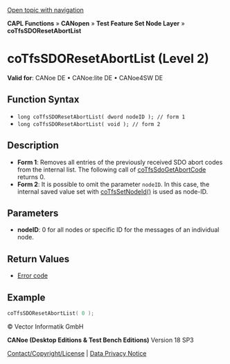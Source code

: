 [Open topic with navigation](../../../../../../CANoeDEFamily.htm#Topics/CAPLFunctions/CANopen/NodeLayerTFS/Functions/CAPLfunctionCoTfsSdoResetAbortList.md)

**CAPL Functions** » **CANopen** » **Test Feature Set Node Layer** » **coTfsSDOResetAbortList**

# coTfsSDOResetAbortList (Level 2)

**Valid for**: CANoe DE • CANoe:lite DE • CANoe4SW DE

## Function Syntax

- `long coTfsSDOResetAbortList( dword nodeID ); // form 1`
- `long coTfsSDOResetAbortList( void ); // form 2`

## Description

- **Form 1**: Removes all entries of the previously received SDO abort codes from the internal list. The following call of [coTfsSdoGetAbortCode](CAPLfunctionCoTfsSdoGetAbortCode.md) returns 0.
- **Form 2**: It is possible to omit the parameter `nodeID`. In this case, the internal saved value set with [coTfsSetNodeId()](CAPLfunctionCoTfsSetNodeId.md) is used as node-ID.

## Parameters

- **nodeID**: 0 for all nodes or specific ID for the messages of an individual node.

## Return Values

- [Error code](../CAPLfunctionsCANopenNLTFSErrorCodes.md)

## Example

```c
coTfsSDOResetAbortList( 0 );
```

© Vector Informatik GmbH

**CANoe (Desktop Editions & Test Bench Editions)** Version 18 SP3

[Contact/Copyright/License](../../../../Shared/ContactCopyrightLicense.md) | [Data Privacy Notice](https://www.vector.com/int/en/company/get-info/privacy-policy/)